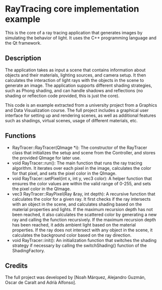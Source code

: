 # RayTracing core implementation example
This is the core of a ray tracing application that generates images by simulating the behavior of light. It uses the C++ programming language and the Qt framework.

## Description
The application takes as input a scene that contains information about objects and their materials, lighting sources, and camera setup. It then calculates the interaction of light rays with the objects in the scene to generate an image. The application supports different shading strategies, such as Phong shading, and can handle shadows and reflections (no shading or reflection code provided, this is just the core).

This code is an example extracted from a university project from a Graphics and Data Visualization course. The full project includes a graphical user interface for setting up and rendering scenes, as well as additional features such as shadings, virtual scenes, usage of different materials, etc.

## Functions
* RayTracer::RayTracer(QImage *i): The constructor of the RayTracer class that initializes the setup and scene from the Controller, and stores the provided QImage for later use.
* void RayTracer::run(): The main function that runs the ray tracing algorithm. It iterates over each pixel in the image, calculates the color for that pixel, and sets the pixel color in the QImage.
* void RayTracer::setPixel(int x, int y, vec3 color): A helper function that ensures the color values are within the valid range of 0-255, and sets the pixel color in the QImage.
* vec3 RayTracer::RayPixel(Ray &ray, int depth): A recursive function that calculates the color for a given ray. It first checks if the ray intersects with an object in the scene, and calculates shading based on the material properties and lights. If the maximum recursion depth has not been reached, it also calculates the scattered color by generating a new ray and calling the function recursively. If the maximum recursion depth has been reached, it adds ambient light based on the material properties. If the ray does not intersect with any object in the scene, it calculates the background color based on the ray direction.
* void RayTracer::init(): An initialization function that switches the shading strategy if necessary by calling the switchShading() function of the ShadingFactory.

## Credits
The full project was developed by [Noah Márquez, Alejandro Guzmán, Oscar de Caralt and Adrià Alfonso].
